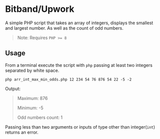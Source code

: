 # Bitband/Upwork
A simple PHP script that takes an array of integers, displays the smallest and largest number.
As well as the count of odd numbers.

> Note: Requires `PHP >= 8`

## Usage
From a terminal execute the script with `php` passing at least two integers separated by
white space.

`php arr_int_max_min_odds.php 12 234 54 76 876 54 22 -5 -2`

Output:
> Maximum: 876
>
> Minimum: -5
>
> Odd numbers count: 1

Passing less than two arguments or inputs of type other than integer(`int`) returns an error.
